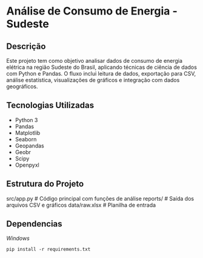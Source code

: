 # Análise de Consumo de Energia - Sudeste


## Descrição

Este projeto tem como objetivo analisar dados de consumo de energia elétrica na região Sudeste do Brasil, aplicando técnicas de ciência de dados com Python e Pandas. O fluxo inclui leitura de dados, exportação para CSV, análise estatística, visualizações de gráficos e integração com dados geográficos.

## Tecnologias Utilizadas

- Python 3
- Pandas
- Matplotlib
- Seaborn
- Geopandas
- Geobr
- Scipy
- Openpyxl

## Estrutura do Projeto

src/app.py         # Código principal com funções de análise
reports/           # Saída dos arquivos CSV e gráficos
data/raw.xlsx      # Planilha de entrada


## Dependencias


*Windows*

`pip install -r requirements.txt`

